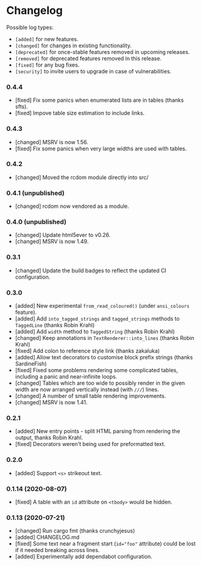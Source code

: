 # Changelog

Possible log types:

- `[added]` for new features.
- `[changed]` for changes in existing functionality.
- `[deprecated]` for once-stable features removed in upcoming releases.
- `[removed]` for deprecated features removed in this release.
- `[fixed]` for any bug fixes.
- `[security]` to invite users to upgrade in case of vulnerabilities.

### 0.4.4

- [fixed] Fix some panics when enumerated lists are in tables (thanks sfts).
- [fixed] Impove table size estimation to include links.

### 0.4.3

- [changed] MSRV is now 1.56.
- [fixed] Fix some panics when very large widths are used with tables.

### 0.4.2

- [changed] Moved the rcdom module directly into src/

### 0.4.1 (unpublished)

- [changed] rcdom now vendored as a module.

### 0.4.0 (unpublished)

- [changed] Update html5ever to v0.26.
- [changed] MSRV is now 1.49.

### 0.3.1

- [changed] Update the build badges to reflect the updated CI configuration.

### 0.3.0

- [added] New experimental `from_read_coloured()` (under `ansi_colours` feature).
- [added] Add `into_tagged_strings` and `tagged_strings` methods to `TaggedLine`
  (thanks Robin Krahl)
- [added] Add `width` method to `TaggedString` (thanks Robin Krahl)
- [changed] Keep annotations in `TextRenderer::into_lines` (thanks Robin Krahl)
- [fixed] Add colon to reference style link (thanks zakaluka)
- [added] Allow text decorators to customise block prefix strings (thanks SardineFish)
- [fixed] Fixed some problems rendering some complicated tables, including a panic
  and near-infinite loops.
- [changed] Tables which are too wide to possibly render in the given width are now
  arranged vertically instead (with `///`) lines.
- [changed] A number of small table rendering improvements.
- [changed] MSRV is now 1.41.

### 0.2.1

- [added] New entry points - split HTML parsing from rendering the output,
  thanks Robin Krahl.
- [fixed] Decorators weren't being used for preformatted text.

### 0.2.0

- [added] Support `<s>` strikeout text.

### 0.1.14 (2020-08-07)

- [fixed] A table with an `id` attribute on `<tbody>` would be hidden.

### 0.1.13 (2020-07-21)

- [changed] Run cargo fmt (thanks crunchyjesus)
- [added] CHANGELOG.md
- [fixed] Some text near a fragment start (`id="foo"` attribute) could be
  lost if it needed breaking across lines.
- [added] Experimentally add dependabot configuration.
